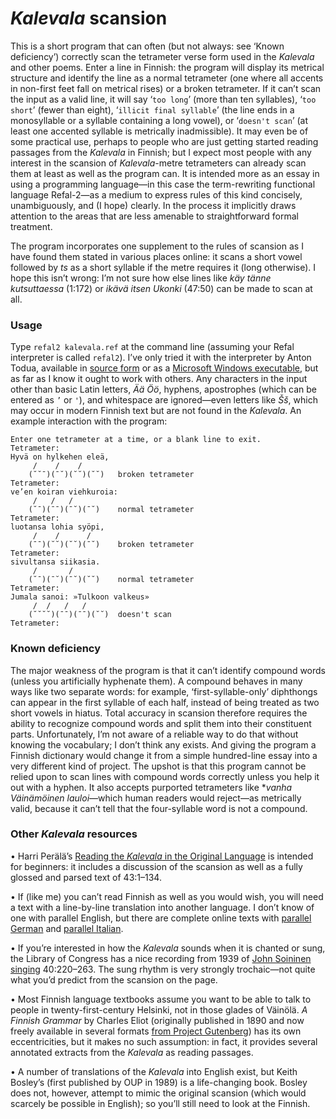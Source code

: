 # _Kalevala_ scansion

This is a short program that can often (but not always: see ‘Known deficiency’) correctly scan the tetrameter verse form used in the _Kalevala_ and other poems. Enter a line in Finnish: the program will display its metrical structure and identify the line as a normal tetrameter (one where all accents in non-first feet fall on metrical rises) or a broken tetrameter. If it can’t scan the input as a valid line, it will say ‘`too long`’ (more than ten syllables), ‘`too short`’ (fewer than eight), ‘`illicit final syllable`’ (the line ends in a monosyllable or a syllable containing a long vowel), or ‘`doesn't scan`’ (at least one accented syllable is metrically inadmissible). It may even be of some practical use, perhaps to people who are just getting started reading passages from the _Kalevala_ in Finnish; but I expect most people with any interest in the scansion of _Kalevala_-metre tetrameters can already scan them at least as well as the program can. It is intended more as an essay in using a programming language—in this case the term-rewriting functional language Refal-2—as a medium to express rules of this kind concisely, unambiguously, and (I hope) clearly. In the process it implicitly draws attention to the areas that are less amenable to straightforward formal treatment.

The program incorporates one supplement to the rules of scansion as I have found them stated in various places online: it scans a short vowel followed by _ts_ as a short syllable if the metre requires it (long otherwise). I hope this isn’t wrong: I’m not sure how else lines like _käy tänne kutsuttaessa_ (1:172) or _ikävä itsen Ukonki_ (47:50) can be made to scan at all.

### Usage

Type `refal2 kalevala.ref` at the command line (assuming your Refal interpreter is called `refal2`). I’ve only tried it with the interpreter by Anton Todua, available in [source form](https://github.com/cmc-msu-ai/refal) or as a [Microsoft Windows executable](http://refal2.github.io), but as far as I know it ought to work with others. Any characters in the input other than basic Latin letters, _Ää Öö_, hyphens, apostrophes (which can be entered as `’` or `'`), and whitespace are ignored—even letters like _Šš_, which may occur in modern Finnish text but are not found in the _Kalevala_. An example interaction with the program:

```
Enter one tetrameter at a time, or a blank line to exit.
Tetrameter:
Hyvä on hylkehen eleä,
     /    /    /         
    (˘˘¯)(¯˘)(˘˘)(˘˘)   broken tetrameter
Tetrameter:
ve’en koiran viehkuroia:
     /   /   /          
    (˘¯)(¯¯)(¯˘)(¯˘)    normal tetrameter
Tetrameter:
luotansa lohia syöpi,
     /    /      /      
    (¯¯)(˘˘)(˘˘)(¯˘)    broken tetrameter
Tetrameter:
sivultansa siikasia.
     /       /          
    (˘¯)(¯˘)(¯˘)(˘˘)    normal tetrameter
Tetrameter:
Jumala sanoi: »Tulkoon valkeus»
     /  /   /   /         
    (˘˘˘˘)(¯¯)(¯¯)(˘˘)  doesn't scan
Tetrameter:
```

### Known deficiency

The major weakness of the program is that it can’t identify compound words (unless you artificially hyphenate them). A compound behaves in many ways like two separate words: for example, ‘first-syllable-only’ diphthongs can appear in the first syllable of each half, instead of being treated as two short vowels in hiatus. Total accuracy in scansion therefore requires the ability to recognize compound words and split them into their constituent parts. Unfortunately, I’m not aware of a reliable way to do that without knowing the vocabulary; I don’t think any exists. And giving the program a Finnish dictionary would change it from a simple hundred-line essay into a very different kind of project. The upshot is that this program cannot be relied upon to scan lines with compound words correctly unless you help it out with a hyphen. It also accepts purported tetrameters like *_vanha Väinämöinen lauloi_—which human readers would reject—as metrically valid, because it can’t tell that the four-syllable word is not a compound.

### Other _Kalevala_ resources

• Harri Perälä’s [Reading the _Kalevala_ in the Original Language](https://alboin.fi/kalevalaiset/reading/index.htm) is intended for beginners: it includes a discussion of the scansion as well as a fully glossed and parsed text of 43:1–134.

• If (like me) you can’t read Finnish as well as you would wish, you will need a text with a line-by-line translation into another language. I don’t know of one with parallel English, but there are complete online texts with [parallel German](https://www.hs-augsburg.de/~harsch/germanica/Chronologie/19Jh/Schiefner/sch_ka43.html) and [parallel Italian](https://bifrost.it/FINNI/Fonti/Kalevala01.html).

• If you’re interested in how the _Kalevala_ sounds when it is chanted or sung, the Library of Congress has a nice recording from 1939 of [John Soininen singing](https://www.loc.gov/item/2017701839/) 40:220–263. The sung rhythm is very strongly trochaic—not quite what you’d predict from the scansion on the page.

• Most Finnish language textbooks assume you want to be able to talk to people in twenty-first-century Helsinki, not in those glades of Väinölä. _A Finnish Grammar_ by Charles Eliot (originally published in 1890 and now freely available in several formats [from Project Gutenberg](https://www.gutenberg.org/ebooks/59795)) has its own eccentricities, but it makes no such assumption: in fact, it provides several annotated extracts from the _Kalevala_ as reading passages.

• A number of translations of the _Kalevala_ into English exist, but Keith Bosley’s (first published by OUP in 1989) is a life-changing book. Bosley does not, however, attempt to mimic the original scansion (which would scarcely be possible in English); so you’ll still need to look at the Finnish.
